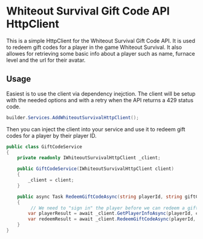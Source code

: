 # Whiteout Survival Gift Code API HttpClient

This is a simple HttpClient for the Whiteout Survival Gift Code API. It is
used to redeem gift codes for a player in the game Whiteout Survival. It also
allowes for retrieving some basic info about a player such as name, furnace
level and the url for their avatar.

## Usage

Easiest is to use the client via dependency inejction. The client will be setup
with the needed options and with a retry when the API returns a 429 status code.

```csharp
builder.Services.AddWhiteoutSurvivalHttpClient();
```

Then you can inject the client into your service and use it to redeem gift codes
for a player by their player ID.

```csharp
public class GiftCodeService
{
    private readonly IWhiteoutSurvivalHttpClient _client;

    public GiftCodeService(IWhiteoutSurvivalHttpClient client)
    {
        _client = client;
    }

    public async Task RedeemGiftCodeAsync(string playerId, string giftCode, CancellationToken cancellationToken)
    {
         // We need to "sign in" the player before we can redeem a gift code
        var playerResult = await _client.GetPlayerInfoAsync(playerId, cancellationToken);
        var redeemResult = await _client.RedeemGiftCodeAsync(playerId, giftCode, cancellationToken);
    }
}
```
